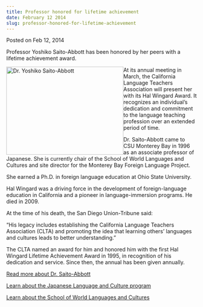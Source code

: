 ```yaml
---
title: Professor honored for lifetime achievement
date: February 12 2014
slug: professor-honored-for-lifetime-achievement
---
```





<span class="date">Posted on Feb 12, 2014    </span>
<p>Professor Yoshiko Saito-Abbott has been honored by her peers
with a lifetime achievement award.</p>
<p><img alt="Dr. Yoshiko Saito-Abbott" src="http://news.csumb.edu/sites/default/files/65/attachments/news/images/saito-abbott.jpg" style="width:310px; height:233px; float:left">At its annual
meeting in March, the California Language Teachers Association will
present her with its Hal Wingard Award. It recognizes an
individual&#x2019;s dedication and commitment to the language teaching
profession over an extended period of time.</img></p>
<p>Dr. Saito-Abbott came to CSU Monterey Bay in 1996 as an
associate professor of Japanese. She is currently chair of the
School of World Languages and Cultures and site director for the
Monterey Bay Foreign Language Project.</p>
<p>She earned a Ph.D. in foreign language education at Ohio State
University.</p>
<p>Hal Wingard was a driving force in the development of
foreign-language education in California and a pioneer in
language-immersion programs. He died in 2009.</p>
<p>At the time of his death, the San Diego Union-Tribune said:</p>
<p>&#x201C;His legacy includes establishing the California Language
Teachers Association (CLTA) and promoting the idea that learning
others&#x2019; languages and cultures leads to better understanding.&#x201D;</p>
<p>The CLTA named an award for him and honored him with the first
Hal Wingard Lifetime Achievement Award in 1995, in recognition of
his dedication and service. Since then, the annual has been given
annually.</p>
<p><a href="http://wlc.csumb.edu/node/10934" rel="nofollow">Read
more about Dr. Saito-Abbott</a></p>
<p><a href="http://catalog.csumb.edu/undergrad-education/majors/japanese-language-culture" rel="nofollow">Learn about the Japanese Language and Culture
program</a></p>
<p><a href="http://wlc.csumb.edu" rel="nofollow">Learn about the
School of World Languages and Cultures</a><br>
<br>
<br>
&#xA0;</br></br></br></p>





